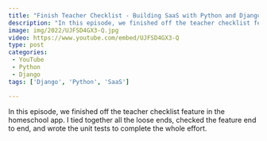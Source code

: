 ```yaml
---
title: "Finish Teacher Checklist - Building SaaS with Python and Django #142"
description: "In this episode, we finished off the teacher checklist feature in the homeschool app. I tied together all the loose ends, checked the feature end to end, and wrote the unit tests to complete the whole effort."
image: img/2022/UJFSD4GX3-Q.jpg
video: https://www.youtube.com/embed/UJFSD4GX3-Q
type: post
categories:
 - YouTube
 - Python
 - Django
tags: ['Django', 'Python', 'SaaS']

---
```


In this episode, we finished off the teacher checklist feature in the homeschool app. I tied together all the loose ends, checked the feature end to end, and wrote the unit tests to complete the whole effort.
